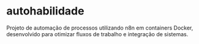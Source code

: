 # autohabilidade
Projeto de automação de processos utilizando n8n em containers Docker, desenvolvido para otimizar fluxos de trabalho e integração de sistemas.
